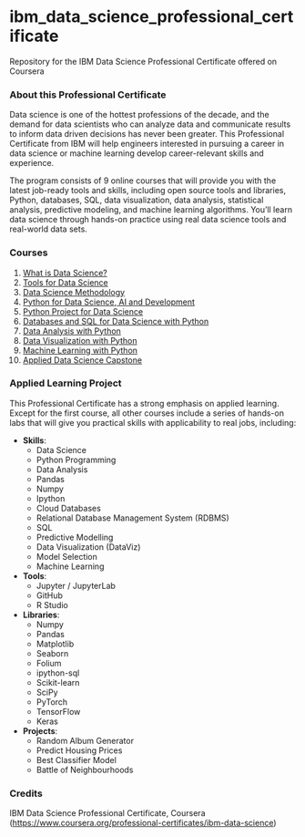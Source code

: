 # ibm_data_science_professional_certificate
Repository for the IBM Data Science Professional Certificate offered on Coursera

### About this Professional Certificate ###
Data science is one of the hottest professions of the decade, and the demand for data scientists who can analyze data and communicate results to inform data driven decisions has never been greater. This Professional Certificate from IBM will help engineers interested in pursuing a career in data science or machine learning develop career-relevant skills and experience. 

The program consists of 9 online courses that will provide you with the latest job-ready tools and skills, including open source tools and libraries, Python, databases, SQL, data visualization, data analysis, statistical analysis, predictive modeling, and machine learning algorithms. You’ll learn data science through hands-on practice using real data science tools and real-world data sets.

### Courses ###
1. [What is Data Science?](https://www.coursera.org/learn/what-is-datascience)
2. [Tools for Data Science](https://www.coursera.org/learn/open-source-tools-for-data-science)
3. [Data Science Methodology](https://www.coursera.org/learn/data-science-methodology)
4. [Python for Data Science, AI and Development](https://www.coursera.org/learn/python-for-applied-data-science-ai)
5. [Python Project for Data Science](https://www.coursera.org/learn/python-project-for-data-science)
6. [Databases and SQL for Data Science with Python](https://www.coursera.org/learn/sql-data-science)
7. [Data Analysis with Python](https://www.coursera.org/learn/data-analysis-with-python)
8. [Data Visualization with Python](https://www.coursera.org/learn/python-for-data-visualization)
9. [Machine Learning with Python](https://www.coursera.org/learn/machine-learning-with-python)
10. [Applied Data Science Capstone](https://www.coursera.org/learn/applied-data-science-capstone)

### Applied Learning Project ###
This Professional Certificate has a strong emphasis on applied learning. Except for the first course, all other courses include a series of hands-on labs that will give you practical skills with applicability to real jobs, including: 
- __Skills__:
  - Data Science
  - Python Programming
  - Data Analysis
  - Pandas
  - Numpy
  - Ipython
  - Cloud Databases
  - Relational Database Management System (RDBMS)
  - SQL
  - Predictive Modelling
  - Data Visualization (DataViz)
  - Model Selection
  - Machine Learning
- __Tools__:
  - Jupyter / JupyterLab
  - GitHub
  - R Studio
- __Libraries__:
  - Numpy
  - Pandas
  - Matplotlib
  - Seaborn
  - Folium
  - ipython-sql
  - Scikit-learn
  - SciPy
  - PyTorch
  - TensorFlow
  - Keras
- __Projects__:
  - Random Album Generator
  - Predict Housing Prices
  - Best Classifier Model
  - Battle of Neighbourhoods
  
### Credits ###
IBM Data Science Professional Certificate, Coursera (https://www.coursera.org/professional-certificates/ibm-data-science)  
